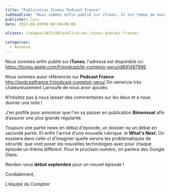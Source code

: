 ```yaml
---
title: "Publication Itunes Podcast France"
subheadline: "Nous sommes enfin publié sur iTunes. Il est temps de nous ajouter à votre lecteur favoris!"
publisher: lois
date: 2013-08-28T00:00:00+00:00

aliases: /images/2013/08/publication-itunes-podcast-france/

categories:
  - Annonce
---
```



Nous sommes enfin publié sur **iTunes**, l'adresse est disponible ici: <https://itunes.apple.com/fr/podcast/le-comptoir-secu/id691497996>

Nous sommes aussi référencés sur **Podcast France**: <http://podcastfrance.fr/podcast-comptoir-secu/> On remercie très chaleureusement Larnoufe de nous avoir ajoutés.

N’hésitez pas à nous laisser des commentaires sur les deux et à nous donner une note !

J'en profite pour annoncer que l'on va passer en publication **Bimensuel** afin d’assurer une plus grande régularité.

Toujours une partie news en début d'épisode, un dossier ou un débat en seconde partie. Et enfin l'arrivé d'une nouvelle rubrique: le **What's Next**. On essaiera dans celle-ci d’imaginer quelle serons les problématiques de sécurité  que vont poser les nouvelles technologies avec pour chaque épisode un thème différent. Pour le prochain numéro, on parlera des Google Glass.

Rendez-vous **début septembre** pour un nouvel épisode !

Cordialement,

L’équipe du Comptoir
